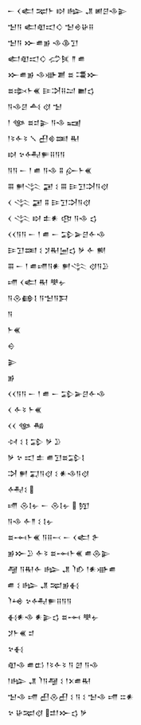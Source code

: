 <div class='block'>
<div class='line'>𒀸 𒌋𒅗 𒉈𒈨 𒊭 𒈗 𒂗 𒅖𒆪𒈾𒉌</div>
<div class='line'>𒈠𒀀 𒅗𒊏𒀊𒄭 𒈠𒄴𒄩𒍝</div>
<div class='line'>𒈠𒀀 𒁍𒌑𒂊 𒈾𒆠𒋛</div>
<div class='line'>𒅗𒊏𒀊𒄭 𒈤𒍮 𒈫 𒌑</div>
<div class='line'>𒁍𒌑𒂊 𒈾𒀝𒋢 𒊺 𒃮𒁍</div>
<div class='line'>𒊺𒇸𒈨𒌍 𒄿𒋫𒍝𒁺 𒆤𒌓</div>
<div class='line'>𒀀𒈾𒆪 𒋀 𒋼 𒈠</div>
<div class='line'>𒁹 𒀲 𒊺𒄑𒉌 𒀀𒈾 𒍢</div>
<div class='line'>𒁹𒂟𒅆𒂟 𒑳 𒌷𒄵𒌅 𒊑</div>
<div class='line'>𒊭 𒆳𒅈𒊓𒍝𒀀𒀀</div>
<div class='line'>𒀀𒀀 𒀸 𒁹 𒌑 𒀀𒈾 𒐉 𒅎𒈨𒌍</div>
<div class='line'>𒐋 𒂍𒋞 𒂼 𒑱 𒐋 𒄿𒋛𒋫𒀀𒋼</div>
<div class='line'>𒌋 𒋞 𒂼 𒐉 𒄿𒋛𒋫𒀀𒋼</div>
<div class='line'>𒌋 𒋞 𒊭 𒉺𒀭 𒂦 𒀀𒈾 𒌓</div>
<div class='line'>𒌋𒌋𒀀𒀀 𒀸 𒁹 𒌑 𒀸 𒁉𒅕𒆪𒅆𒈾</div>
<div class='line'>𒄿𒋛𒌅 𒑱 𒋡𒊑𒅁𒌓 𒃻 𒅆 𒆍</div>
<div class='line'>𒐋 𒀸 𒁹 𒌑𒋬𒀀𒀭 𒂍𒋞 𒋼𒀀𒊒</div>
<div class='line'>𒋬 𒌋𒅗 𒊑 𒋧𒉡</div>
<div class='line'>𒀀𒊮𒂵𒋙 𒀀𒈠𒀀𒁕</div>
<div class='line'>𒀀</div>
<div class='line'>𒈨𒌍</div>
<div class='line'>𒀪</div>
<div class='line'>𒉌</div>
<div class='line'>𒂊</div>
<div class='line'>𒌋𒌋𒀀𒀀 𒀸 𒁹 𒌑 𒀸 𒁉𒅕𒆪𒅆𒈾</div>
<div class='line'>𒌋 𒅆𒂟 𒈨𒌍</div>
<div class='line'>𒌋𒌋 𒀲 𒄀</div>
<div class='line'>𒀴 𒑱 𒋙 𒁉 𒃻 𒊒</div>
<div class='line'>𒃻 𒆳 𒀊 𒉺 𒌑𒋛𒊺𒁉𒋙</div>
<div class='line'>𒋫 𒂍 𒍑𒀀𒋼 𒑱 𒀭𒈾𒀀𒋼</div>
<div class='line'>𒅈𒑱 </div>
<div class='line'>𒋬 𒊮𒋙𒉡 𒀸 𒊮𒋙𒉡  𒂖</div>
<div class='line'>𒀀𒈾 𒅆𒈫 𒑱 𒋙𒉡</div>
<div class='line'>𒊺𒆰𒈨𒌍 𒀀𒍝𒁁 𒀸 𒌋𒅗 𒉿</div>
<div class='line'>𒂊𒁍𒊒 𒅆𒂟 𒊺𒆰𒈨𒌍 𒌑𒁲𒉌</div>
<div class='line'>𒆷 𒀀𒊑𒅆 𒈗 𒂗 𒇺𒁓 𒁹𒀭𒀝𒌑</div>
<div class='line'>𒌑 𒑱 𒈗 𒂗 𒉈𒂊𒈬</div>
<div class='line'>𒇺𒆲 𒆳𒅈𒊓𒍝𒀀𒀀</div>
<div class='line'>𒈬𒀭𒈾 𒀭𒉌𒌓 𒊺𒆰 𒋧𒉡</div>
<div class='line'>𒋡𒈨𒌍 𒄑</div>
<div class='line'>𒆳𒈬</div>
<div class='line'>𒊏𒈾 𒌑𒆗 𒁹𒂟𒅆𒂟 𒀀 𒇻 𒀀𒈾</div>
<div class='line'>𒁹𒈗 𒂗 𒇺𒀀𒆷 𒑱 𒁹𒉽𒌑𒊑</div>
<div class='line'>𒈠𒈾 𒋬 𒌷𒊮𒌷 𒑱 𒀀 𒑱 𒈠𒈾 𒋬 𒇹𒀭</div>
<div class='line'>𒆳 𒄩𒉈𒋼 𒄥𒁍𒌓 𒃻</div>
</div>